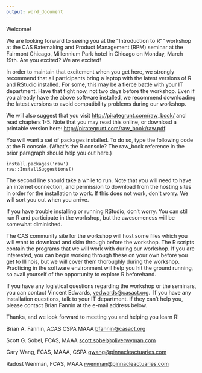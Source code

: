 ```yaml
---
output: word_document
---
```


Welcome!

We are looking forward to seeing you at the "Introduction to R"" workshop at the CAS Ratemaking and Product Management (RPM) seminar at the Fairmont Chicago, Millennium Park hotel in Chicago on Monday, March 19th. Are you excited? We are excited! 

In order to maintain that excitement when you get here, we strongly recommend that all participants bring a laptop with the latest versions of R and RStudio installed. For some, this may be a fierce battle with your IT department. Have that fight now, not two days before the workshop. Even if you already have the above software installed, we recommend downloading the latest versions to avoid compatibility problems during our workshop.

We will also suggest that you visit http://pirategrunt.com/raw_book/ and read chapters 1-5. Note that you may read this online, or download a printable version here: http://pirategrunt.com/raw_book/raw.pdf.

You will want a set of packages installed. To do so, type the following code at the R console. (What's the R console? The raw_book reference in the prior paragraph should help you out here.)

```
install.packages('raw')
raw::InstallSuggestions()
```
The second line should take a while to run. Note that you will need to have an internet connection, and permission to download from the hosting sites in order for the installation to work. If this does not work, don't worry. We will sort you out when you arrive.

If you have trouble installing or running RStudio, don’t worry. You can still run R and participate in the workshop, but the awesomeness will be somewhat diminished.

The CAS community site for the workshop will host some files which you will want to download and skim through before the workshop. The R scripts contain the programs that we will work with during our workshop. If you are interested, you can begin working through these on your own before you get to Illinois, but we will cover them thoroughly during the workshop. Practicing in the software environment will help you hit the ground running, so avail yourself of the opportunity to explore R beforehand. 

If you have any logistical questions regarding the workshop or the seminars, you can contact Vincent Edwards, vedwards@casact.org.  If you have any installation questions, talk to your IT department. If they can’t help you, please contact Brian Fannin at the e-mail address below. 

Thanks, and we look forward to meeting you and helping you learn R!

Brian A. Fannin, ACAS CSPA MAAA bfannin@casact.org

Scott G. Sobel, FCAS, MAAA scott.sobel@oliverwyman.com

Gary Wang, FCAS, MAAA, CSPA gwang@pinnacleactuaries.com

Radost Wenman, FCAS, MAAA rwenman@pinnacleactuaries.com
